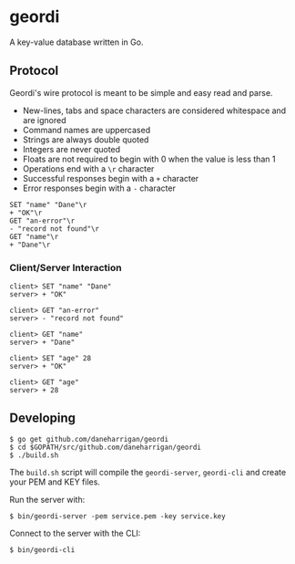 # geordi

A key-value database written in Go.

## Protocol

Geordi's wire protocol is meant to be simple and easy read and parse.

* New-lines, tabs and space characters are considered whitespace and are ignored
* Command names are uppercased
* Strings are always double quoted
* Integers are never quoted
* Floats are not required to begin with 0 when the value is less than 1
* Operations end with a `\r` character
* Successful responses begin with a `+` character
* Error responses begin with a `-` character

```
SET "name" "Dane"\r
+ "OK"\r
GET "an-error"\r
- "record not found"\r
GET "name"\r
+ "Dane"\r
```

### Client/Server Interaction

```
client> SET "name" "Dane"
server> + "OK"

client> GET "an-error"
server> - "record not found"

client> GET "name"
server> + "Dane"

client> SET "age" 28
server> + "OK"

client> GET "age"
server> + 28
```

## Developing

```console
$ go get github.com/daneharrigan/geordi
$ cd $GOPATH/src/github.com/daneharrigan/geordi
$ ./build.sh
```

The `build.sh` script will compile the `geordi-server`, `geordi-cli` and create
your PEM and KEY files.

Run the server with:

```console
$ bin/geordi-server -pem service.pem -key service.key
```

Connect to the server with the CLI:

```console
$ bin/geordi-cli
```
